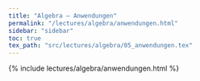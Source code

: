 ```yaml
---
title: "Algebra – Anwendungen"
permalink: "/lectures/algebra/anwendungen.html"
sidebar: "sidebar"
toc: true
tex_path: "src/lectures/algebra/05_anwendungen.tex"
---
```


{% include lectures/algebra/anwendungen.html %}